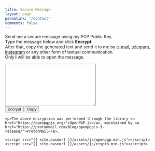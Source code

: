 ```yaml
---
title: Secure Message
layout: page
permalink: "/contact"
comments: false
---
```


<div class="row justify-content-between">
<div class="col-md-8 pr-5">

Send me a secure message using my PGP Public Key.<br>
Type the message below and click <b>Encrypt</b>.<br>
After that, copy the generated text and send it to me by <a href="mailto:marlluslustosa@riseup.net">e-mail</a>, <a href="https://t.me/lulusto"  target="_blank"> telegram</a>, <a href="https://instagram.com/ganartedigital"  target="_blank">instagram</a> or any other form of textual communication.<br>
Only <b>i</b> will be able to open the message.

<p><textarea id="input" class="contact-form" style="width: 300px; height: 140px;"></textarea><br>
<button id="button" class="btn btn-warning">Encrypt</button> <button id="button" class="btn btn-warning" onclick="copy()">Copy</button>
	
	<p>The above encryption was performed through the library <a href="https://openpgpjs.org/">OpenPGP.js</a>, maintained by <a href="https://protonmail.com/blog/openpgpjs-3-release/">ProtonMail</a>.
		
<script>
	function copy() {
  let textarea = document.getElementById("input");
  textarea.select();
  document.execCommand("copy");
}
	</script>
	
	
<script src="{{ site.baseurl }}/assets/js/jquery.min.js"></script>
	<script src="{{ site.baseurl }}/assets/js/openpgp.min.js"></script>
	<script src="{{ site.baseurl }}/assets/js/crypto.min.js"></script>
